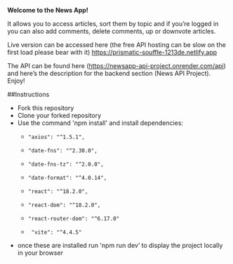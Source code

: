 **Welcome to the News App!** 

It allows you to access articles, sort them by topic and if you’re logged in you can also add comments, delete comments, up or downvote articles.

Live version can be accessed here (the free API hosting can be slow on the first load please bear with it) https://prismatic-souffle-1213de.netlify.app

The API can be found here (https://newsapp-api-project.onrender.com/api) and here’s the description for the backend section (News API Project). Enjoy!

##Instructions
* Fork this repository
* Clone your forked repository
* Use the command 'npm install' and install dependencies: 
    *     "axios": "^1.5.1",
    *     "date-fns": "^2.30.0",
    *     "date-fns-tz": "^2.0.0",
    *     "date-format": "^4.0.14",
    *     "react": "^18.2.0",
    *     "react-dom": "^18.2.0",
    *     "react-router-dom": "^6.17.0"
    *      "vite": "^4.4.5"
* once these are installed run 'npm run dev’ to display the project locally in your browser
